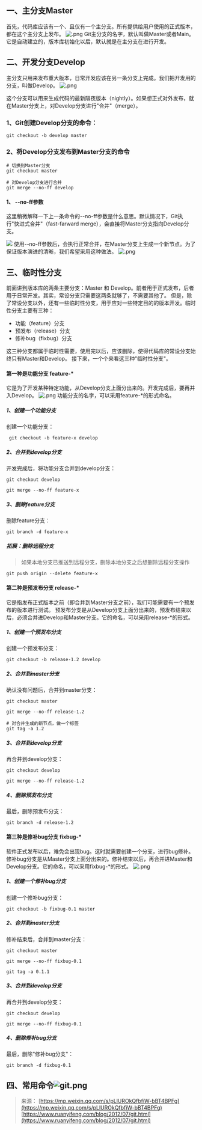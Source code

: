 ## 一、主分支Master
首先，代码库应该有一个、且仅有一个主分支。所有提供给用户使用的正式版本，都在这个主分支上发布。
![.png](https://cdn.dml.us.kg/docs/2024/png/202408200909241.webp)
Git主分支的名字，默认叫做Master或者Main。它是自动建立的，版本库初始化以后，默认就是在主分支在进行开发。
## 二、开发分支Develop
主分支只用来发布重大版本，日常开发应该在另一条分支上完成。我们把开发用的分支，叫做Develop。
![.png](https://cdn.dml.us.kg/docs/2024/png/202408200909242.webp)

这个分支可以用来生成代码的最新隔夜版本（nightly）。如果想正式对外发布，就在Master分支上，对Develop分支进行"合并"（merge）。
### 1、Git创建Develop分支的命令：
```git
git checkout -b develop master
```
### 2、将Develop分支发布到Master分支的命令
```git
# 切换到Master分支
git checkout master

# 对Develop分支进行合并
git merge --no-ff develop
```
#### 1、 --no-ff参数
这里稍微解释一下上一条命令的--no-ff参数是什么意思。默认情况下，Git执行"快进式合并"（fast-farward merge），会直接将Master分支指向Develop分支。

 ![](https://cdn.dml.us.kg/docs/2024/png/202408200909243.webp)
使用--no-ff参数后，会执行正常合并，在Master分支上生成一个新节点。为了保证版本演进的清晰，我们希望采用这种做法。
![.png](https://cdn.dml.us.kg/docs/2024/png/202408200909244.webp)
## 三、临时性分支
前面讲到版本库的两条主要分支：Master 和 Develop。前者用于正式发布，后者用于日常开发。其实，常设分支只需要这两条就够了，不需要其他了。
但是，除了常设分支以外，还有一些临时性分支，用于应对一些特定目的的版本开发。临时性分支主要有三种：

- 功能（feature）分支
- 预发布（release）分支
- 修补bug（fixbug）分支

这三种分支都属于临时性需要，使用完以后，应该删除，使得代码库的常设分支始终只有Master和Develop。
接下来，一个个来看这三种"临时性分支"。
#### 第一种是功能分支 feature-*
它是为了开发某种特定功能，从Develop分支上面分出来的。开发完成后，要再并入Develop。
![.png](https://cdn.dml.us.kg/docs/2024/png/202408200909245.webp)
功能分支的名字，可以采用feature-*的形式命名。
##### 1、创建一个功能分支
创建一个功能分支：
```git
 git checkout -b feature-x develop
```
##### 2、合并到develop分支
开发完成后，将功能分支合并到develop分支：
```git
git checkout develop

git merge --no-ff feature-x
```
##### 3、删除feature分支
删除feature分支：
```git
git branch -d feature-x
```
##### 拓展：删除远程分支
> 如果本地分支已推送到远程分支，删除本地分支之后想删除远程分支操作

```shell
git push origin --delete feature-x
```
#### 第二种是预发布分支 release-*
它是指发布正式版本之前（即合并到Master分支之前），我们可能需要有一个预发布的版本进行测试。
预发布分支是从Develop分支上面分出来的，预发布结束以后，必须合并进Develop和Master分支。它的命名，可以采用release-*的形式。
##### 1、创建一个预发布分支
创建一个预发布分支：
```git
git checkout -b release-1.2 develop
```
##### 2、合并到master分支
确认没有问题后，合并到master分支：
```git
git checkout master

git merge --no-ff release-1.2

# 对合并生成的新节点，做一个标签
git tag -a 1.2
```
##### 3、合并到develop分支
再合并到develop分支：
```git
git checkout develop

git merge --no-ff release-1.2
```
##### 4、删除预发布分支
最后，删除预发布分支：
```git
git branch -d release-1.2
```
#### 第三种是修补bug分支 fixbug-* 
软件正式发布以后，难免会出现bug。这时就需要创建一个分支，进行bug修补。
修补bug分支是从Master分支上面分出来的。修补结束以后，再合并进Master和Develop分支。它的命名，可以采用fixbug-*的形式。
![.png](https://cdn.dml.us.kg/docs/2024/png/202408200909246.webp)
##### 1、创建一个修补bug分支
创建一个修补bug分支：
```git
git checkout -b fixbug-0.1 master
```
##### 2、合并到master分支
修补结束后，合并到master分支：
```git
git checkout master

git merge --no-ff fixbug-0.1

git tag -a 0.1.1
```
##### 3、合并到develop分支
再合并到develop分支：
```git
git checkout develop

git merge --no-ff fixbug-0.1
```
##### 4、删除修补bug分支
最后，删除"修补bug分支"：
```git
git branch -d fixbug-0.1
```

## 四、常用命令![git.png](https://cdn.dml.us.kg/docs/2024/png/202408200909248.png)


> 来源：
> [https://mp.weixin.qq.com/s/pLlUROkQfbfiW-bBT4BPFg](https://mp.weixin.qq.com/s/pLlUROkQfbfiW-bBT4BPFg)
> [https://www.ruanyifeng.com/blog/2012/07/git.html](https://www.ruanyifeng.com/blog/2012/07/git.html)